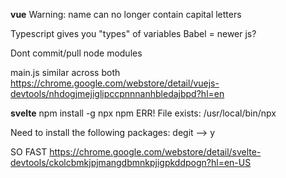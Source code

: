 **vue**
Warning: name can no longer contain capital letters

Typescript gives you "types" of variables
Babel = newer js?

Dont commit/pull node modules

main.js similar across both
https://chrome.google.com/webstore/detail/vuejs-devtools/nhdogjmejiglipccpnnnanhbledajbpd?hl=en


**svelte**
npm install -g npx
npm ERR! File exists: /usr/local/bin/npx

Need to install the following packages:
  degit --> y

SO FAST
https://chrome.google.com/webstore/detail/svelte-devtools/ckolcbmkjpjmangdbmnkpjigpkddpogn?hl=en-US
